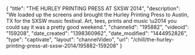 {
    "title": "THE HURLEY PRINTING PRESS AT SXSW 2014",
    "description": "We loaded up the screens and brought the Hurley Printing Press to Austin, TX for the SXSW music festival. Art, tees, prints and music \u2014 you could say it was a pretty good weekend.",
    "channelid": "195882",
    "videoid": "159208",
    "date_created": "1398360962",
    "date_modified": "1444952826",
    "type": "captivate",
    "layout": "channelVideo",
    "url": "\/chill\/the-hurley-printing-press-at-sxsw-2014\/195882-159208"
}